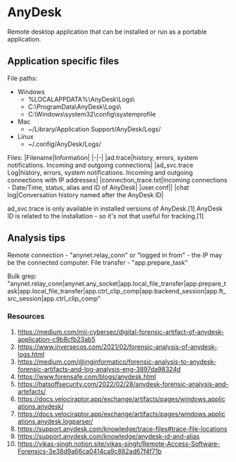 # AnyDesk

Remote desktop application that can be installed or run as a portable application.

## Application specific files

File paths:
* Windows
    * %LOCALAPPDATA%\AnyDesk\Logs\
    * C:\ProgramData\AnyDesk\Logs\
    * C:\Windows\system32\config\systemprofile
* Mac
    * ~/Library/Application Support/AnyDesk/Logs/
* Linux
    * ~/.config/AnyDesk/Logs/

Files:
|Filename|Information|
|-|-|
|ad.trace|history, errors, system notifications. Incoming and outgoing connections|
|ad_svc.trace Log|history, errors, system notifications. Incoming and outgoing connections with IP addresses|
|connection_trace.txt|Incoming connections - Date/Time, status, alias and ID of AnyDesk|
|user.conf||
|chat log|Conversation history named after the AnyDesk ID|

ad_svc.trace is only available in installed versions of AnyDesk.[1]
AnyDesk ID is related to the installation - so it's not that useful for tracking.[1]

## Analysis tips
Remote connection - "anynet.relay_conn" or "logged in from" - the IP may be the connected computer. 
File transfer - "app.prepare_task"

Bulk grep:
"anynet\.relay_conn|anynet\.any_socket|app\.local_file_transfer|app\.prepare_task|app\.local_file_transfer|app\.ctrl_clip_comp|app\.backend_session|app\.ft_src_session|app\.ctrl_clip_comp"

### Resources

1. https://medium.com/mii-cybersec/digital-forensic-artifact-of-anydesk-application-c9b8cfb23ab5
1. https://www.inversecos.com/2021/02/forensic-analysis-of-anydesk-logs.html
1. https://medium.com/@inginformatico/forensic-analysis-to-anydesk-forensic-artifacts-and-log-analysis-eng-3897da98324d
1. https://www.forensafe.com/blogs/anydesk.html
1. https://hatsoffsecurity.com/2022/02/28/anydesk-forensic-analysis-and-artefacts/
1. https://docs.velociraptor.app/exchange/artifacts/pages/windows.applications.anydesk/
1. https://docs.velociraptor.app/exchange/artifacts/pages/windows.applications.anydesk.logparser/
1. https://support.anydesk.com/knowledge/trace-files#trace-file-locations
1. https://support.anydesk.com/knowledge/anydesk-id-and-alias
1. https://vikas-singh.notion.site/vikas-singh/Remote-Access-Software-Forensics-3e38d9a66ca0414ca9c882ad67f4f71b